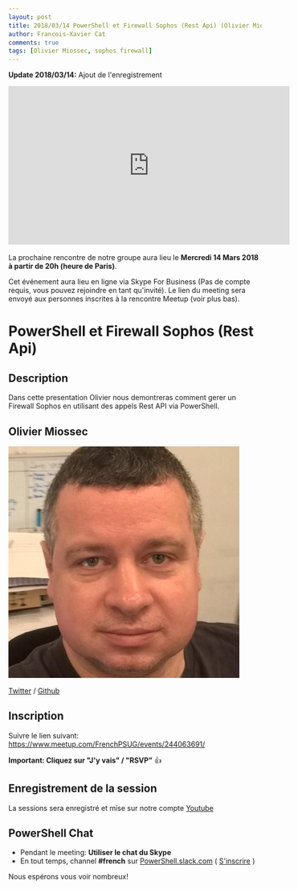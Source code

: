 ```yaml
---
layout: post
title: 2018/03/14 PowerShell et Firewall Sophos (Rest Api) (Olivier Miossec)
author: Francois-Xavier Cat
comments: true
tags: [Olivier Miossec, sophos firewall]
---
```


**Update 2018/03/14:** Ajout de l'enregistrement

<iframe width="560" height="315" src="https://www.youtube.com/embed/D1vV7NLddC4" frameborder="0" allow="autoplay; encrypted-media" allowfullscreen></iframe>

La prochaine rencontre de notre groupe aura lieu le **Mercredi 14 Mars 2018 à partir de 20h (heure de Paris)**.

Cet événement aura lieu en ligne via Skype For Business (Pas de compte requis, vous pouvez rejoindre en tant qu'invité).
Le lien du meeting sera envoyé aux personnes inscrites à la rencontre Meetup (voir plus bas).

# PowerShell et Firewall Sophos (Rest Api)

## Description

Dans cette presentation Olivier nous demontreras comment gerer un Firewall Sophos en utilisant des appels Rest API via PowerShell.

## Olivier Miossec

![image-center](/images\presenters\olivier_miossec.jpg)

[Twitter](https://twitter.com/oliviermiossec) / [Github](https://github.com/omiossec)

## Inscription

Suivre le lien suivant: https://www.meetup.com/FrenchPSUG/events/244063691/

**Important: Cliquez sur "J'y vais" / "RSVP"** 👍

## Enregistrement de la session

La sessions sera enregistré et mise sur notre compte [Youtube](https://www.youtube.com/frenchpowershellusergroup)

## PowerShell Chat

* Pendant le meeting: **Utiliser le chat du Skype**
* En tout temps, channel **#french** sur [PowerShell.slack.com](https://powershell.slack.com/Slack) ( [S'inscrire](http://slack.poshcode.org/) )

Nous espérons vous voir nombreux!
